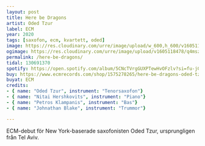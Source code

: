 ```yaml
---
layout: post
title: Here be Dragons
artist: Oded Tzur
label: ECM
year: 2020
tags: [saxofon, ecm, kvartett, oded]
image: https://res.cloudinary.com/urre/image/upload/w_600,h_600/v1605118337/screenshots/esok96ye2cg2v0mefnal.jpg
ogimage: https://res.cloudinary.com/urre/image/upload/v1605118478/q4mszrxvoadzcde9kj7w.jpg
permalink: /here-be-dragons/
tidal: 130691370
spotify: https://open.spotify.com/album/5CNcTVrgGUXPTewHvOFzlv?si=fu-jGld0TyKC6Jktnqv2gw
buy: https://www.ecmrecords.com/shop/1575278265/here-be-dragons-oded-tzur-oded-tzur
buyat: ECM
credits:
- { name: "Oded Tzur", instrument: "Tenorsaxofon"}
- { name: "Nitai Hershkovits", instrument: "Piano"}
- { name: "Petros Klampanis", instrument: "Bas"}
- { name: "Johnathan Blake", instrument: "Trummor"}

---
```


ECM-debut för New York-baserade saxofonisten Oded Tzur, ursprungligen från Tel Aviv.
